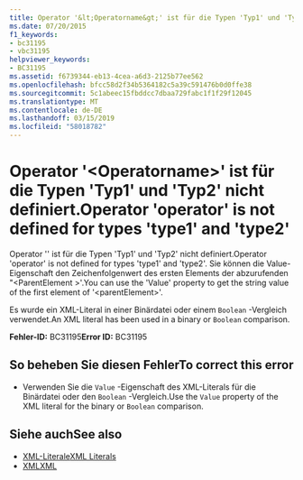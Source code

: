 ```yaml
---
title: Operator '&lt;Operatorname&gt;' ist für die Typen 'Typ1' und 'Typ2' nicht definiert.
ms.date: 07/20/2015
f1_keywords:
- bc31195
- vbc31195
helpviewer_keywords:
- BC31195
ms.assetid: f6739344-eb13-4cea-a6d3-2125b77ee562
ms.openlocfilehash: bfcc58d2f34b5364182c5a39c591476b0d0ffe38
ms.sourcegitcommit: 5c1abeec15fbddcc7dbaa729fabc1f1f29f12045
ms.translationtype: MT
ms.contentlocale: de-DE
ms.lasthandoff: 03/15/2019
ms.locfileid: "58018782"
---
```

# <a name="operator-operator-is-not-defined-for-types-type1-and-type2"></a><span data-ttu-id="749dc-102">Operator '&lt;Operatorname&gt;' ist für die Typen 'Typ1' und 'Typ2' nicht definiert.</span><span class="sxs-lookup"><span data-stu-id="749dc-102">Operator 'operator' is not defined for types 'type1' and 'type2'</span></span>
<span data-ttu-id="749dc-103">Operator '<Operatorname>' ist für die Typen 'Typ1' und 'Typ2' nicht definiert.</span><span class="sxs-lookup"><span data-stu-id="749dc-103">Operator 'operator' is not defined for types 'type1' and 'type2'.</span></span> <span data-ttu-id="749dc-104">Sie können die Value-Eigenschaft den Zeichenfolgenwert des ersten Elements der abzurufenden "\<ParentElement >'.</span><span class="sxs-lookup"><span data-stu-id="749dc-104">You can use the 'Value' property to get the string value of the first element of '\<parentElement>'.</span></span>  
  
 <span data-ttu-id="749dc-105">Es wurde ein XML-Literal in einer Binärdatei oder einem `Boolean` -Vergleich verwendet.</span><span class="sxs-lookup"><span data-stu-id="749dc-105">An XML literal has been used in a binary or `Boolean` comparison.</span></span>  
  
 <span data-ttu-id="749dc-106">**Fehler-ID:** BC31195</span><span class="sxs-lookup"><span data-stu-id="749dc-106">**Error ID:** BC31195</span></span>  
  
## <a name="to-correct-this-error"></a><span data-ttu-id="749dc-107">So beheben Sie diesen Fehler</span><span class="sxs-lookup"><span data-stu-id="749dc-107">To correct this error</span></span>  
  
-   <span data-ttu-id="749dc-108">Verwenden Sie die `Value` -Eigenschaft des XML-Literals für die Binärdatei oder den `Boolean` -Vergleich.</span><span class="sxs-lookup"><span data-stu-id="749dc-108">Use the `Value` property of the XML literal for the binary or `Boolean` comparison.</span></span>  
  
## <a name="see-also"></a><span data-ttu-id="749dc-109">Siehe auch</span><span class="sxs-lookup"><span data-stu-id="749dc-109">See also</span></span>

- [<span data-ttu-id="749dc-110">XML-Literale</span><span class="sxs-lookup"><span data-stu-id="749dc-110">XML Literals</span></span>](../../visual-basic/language-reference/xml-literals/index.md)
- [<span data-ttu-id="749dc-111">XML</span><span class="sxs-lookup"><span data-stu-id="749dc-111">XML</span></span>](../../visual-basic/programming-guide/language-features/xml/index.md)
